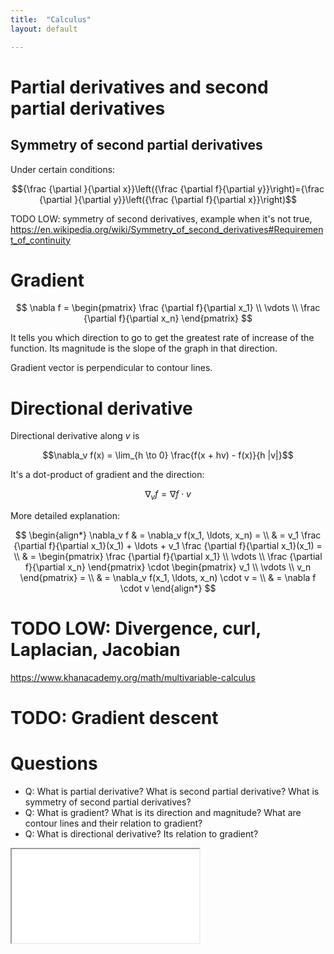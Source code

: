 ```yaml
---
title:  "Calculus"
layout: default

---
```


# Partial derivatives and second partial derivatives

## Symmetry of second partial derivatives

Under certain conditions:

$${\frac {\partial }{\partial x}}\left({\frac {\partial f}{\partial y}}\right)={\frac {\partial }{\partial y}}\left({\frac {\partial f}{\partial x}}\right)$$

TODO LOW: symmetry of second derivatives, example when it's not true, <https://en.wikipedia.org/wiki/Symmetry_of_second_derivatives#Requirement_of_continuity>

# Gradient

$$
\nabla f = 
\begin{pmatrix}
\frac {\partial f}{\partial x_1} \\
\vdots \\
\frac {\partial f}{\partial x_n}
\end{pmatrix}
$$

It tells you which direction to go to get the greatest rate of increase of the function.
Its magnitude is the slope of the graph in that direction.

Gradient vector is perpendicular to contour lines.

# Directional derivative

Directional derivative along $v$ is

$$\nabla_v f(x) = \lim_{h \to 0} \frac{f(x + hv) - f(x)}{h |v|}$$

It's a dot-product of gradient and the direction:

$$\nabla_v f = \nabla f \cdot v$$

More detailed explanation:

$$
\begin{align*}
\nabla_v f & = \nabla_v f(x_1, \ldots, x_n) = \\ 
& = v_1 \frac {\partial f}{\partial x_1}(x_1) + \ldots + v_1 \frac {\partial f}{\partial x_1}(x_1) = \\
& =
\begin{pmatrix}
\frac {\partial f}{\partial x_1} \\
\vdots \\
\frac {\partial f}{\partial x_n}
\end{pmatrix}
\cdot
\begin{pmatrix}
v_1 \\
\vdots \\
v_n
\end{pmatrix} = \\
& = \nabla_v f(x_1, \ldots, x_n) \cdot v = \\
& = \nabla f \cdot v
\end{align*}
$$


# TODO LOW: Divergence, curl, Laplacian, Jacobian

<https://www.khanacademy.org/math/multivariable-calculus>

# TODO: Gradient descent


# Questions

- Q: What is partial derivative? What is second partial derivative? What is symmetry of second partial derivatives? 
- Q: What is gradient? What is its direction and magnitude? What are contour lines and their relation to gradient?
- Q: What is directional derivative? Its relation to gradient?

<iframe class="autoresize nodisplay superlearn-iframe" src="{{ site.superlearn_url }}/ht/asdf2?deckname=multivariable calculus">
    <p>Your browser does not support iframes.</p>
</iframe>










